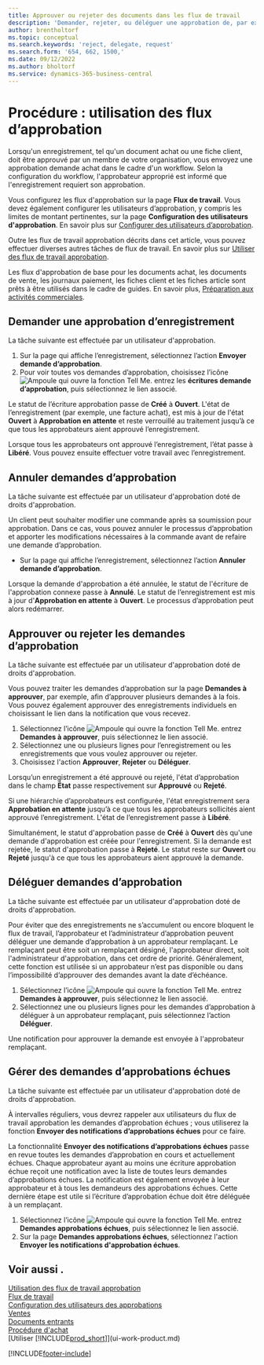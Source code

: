```yaml
---
title: Approuver ou rejeter des documents dans les flux de travail
description: 'Demander, rejeter, ou déléguer une approbation de, par exemple, un document achat ou vente, dans le cadre d''un flux de travail.'
author: brentholtorf
ms.topic: conceptual
ms.search.keywords: 'reject, delegate, request'
ms.search.form: '654, 662, 1500,'
ms.date: 09/12/2022
ms.author: bholtorf
ms.service: dynamics-365-business-central
---
```

# Procédure : utilisation des flux d’approbation

Lorsqu'un enregistrement, tel qu'un document achat ou une fiche client, doit être approuvé par un membre de votre organisation, vous envoyez une approbation demande achat dans le cadre d'un workflow. Selon la configuration du workflow, l'approbateur approprié est informé que l'enregistrement requiert son approbation.

Vous configurez les flux d'approbation sur la page **Flux de travail**. Vous devez également configurer les utilisateurs d’approbation, y compris les limites de montant pertinentes, sur la page **Configuration des utilisateurs d'approbation**. En savoir plus sur [Configurer des utilisateurs d’approbation](across-set-up-workflows.md).  

Outre les flux de travail approbation décrits dans cet article, vous pouvez effectuer diverses autres tâches de flux de travail. En savoir plus sur [Utiliser des flux de travail approbation](across-use-workflows.md).

Les flux d'approbation de base pour les documents achat, les documents de vente, les journaux paiement, les fiches client et les fiches article sont prêts à être utilisés dans le cadre de guides. En savoir plus, [Préparation aux activités commerciales](ui-get-ready-business.md).

## Demander une approbation d’enregistrement

La tâche suivante est effectuée par un utilisateur d'approbation.

1. Sur la page qui affiche l’enregistrement, sélectionnez l’action **Envoyer demande d’approbation**.
2. Pour voir toutes vos demandes d’approbation, choisissez l’icône ![Ampoule qui ouvre la fonction Tell Me.](media/ui-search/search_small.png "Dites-moi ce que vous voulez faire") entrez les **écritures demande d’approbation**, puis sélectionnez le lien associé.  

Le statut de l’écriture approbation passe de **Créé** à **Ouvert**. L'état de l’enregistrement (par exemple, une facture achat), est mis à jour de l'état **Ouvert** à **Approbation en attente** et reste verrouillé au traitement jusqu’à ce que tous les approbateurs aient approuvé l’enregistrement.

Lorsque tous les approbateurs ont approuvé l’enregistrement, l’état passe à **Libéré**. Vous pouvez ensuite effectuer votre travail avec l’enregistrement.

## Annuler demandes d’approbation

La tâche suivante est effectuée par un utilisateur d'approbation doté de droits d'approbation.

Un client peut souhaiter modifier une commande après sa soumission pour approbation. Dans ce cas, vous pouvez annuler le processus d’approbation et apporter les modifications nécessaires à la commande avant de refaire une demande d’approbation.

- Sur la page qui affiche l’enregistrement, sélectionnez l’action **Annuler demande d’approbation**.

Lorsque la demande d'approbation a été annulée, le statut de l'écriture de l'approbation connexe passe à **Annulé**. Le statut de l’enregistrement est mis à jour d'**Approbation en attente** à **Ouvert**. Le processus d’approbation peut alors redémarrer.

## Approuver ou rejeter les demandes d’approbation

La tâche suivante est effectuée par un utilisateur d'approbation doté de droits d'approbation.

Vous pouvez traiter les demandes d’approbation sur la page **Demandes à approuver**, par exemple, afin d’approuver plusieurs demandes à la fois. Vous pouvez également approuver des enregistrements individuels en choisissant le lien dans la notification que vous recevez.

1. Sélectionnez l’icône ![Ampoule qui ouvre la fonction Tell Me.](media/ui-search/search_small.png "Dites-moi ce que vous voulez faire") entrez **Demandes à approuver**, puis sélectionnez le lien associé.
2. Sélectionnez une ou plusieurs lignes pour l’enregistrement ou les enregistrements que vous voulez approuver ou rejeter.
3. Choisissez l'action **Approuver**, **Rejeter** ou **Déléguer**.

Lorsqu’un enregistrement a été approuvé ou rejeté, l'état d’approbation dans le champ **État** passe respectivement sur **Approuvé** ou **Rejeté**.

Si une hiérarchie d’approbateurs est configurée, l'état enregistrement sera **Approbation en attente** jusqu’à ce que tous les approbateurs sollicités aient approuvé l’enregistrement. L'état de l’enregistrement passe à **Libéré**.

Simultanément, le statut d'approbation passe de **Créé** à **Ouvert** dès qu'une demande d'approbation est créée pour l'enregistrement. Si la demande est rejetée, le statut d'approbation passe à **Rejeté**. Le statut reste sur **Ouvert** ou **Rejeté** jusqu'à ce que tous les approbateurs aient approuvé la demande.

## Déléguer demandes d’approbation

La tâche suivante est effectuée par un utilisateur d'approbation doté de droits d'approbation.

Pour éviter que des enregistrements ne s’accumulent ou encore bloquent le flux de travail, l’approbateur et l’administrateur d’approbation peuvent déléguer une demande d’approbation à un approbateur remplaçant. Le remplaçant peut être soit un remplaçant désigné, l'approbateur direct, soit l'administrateur d'approbation, dans cet ordre de priorité. Généralement, cette fonction est utilisée si un approbateur n’est pas disponible ou dans l’impossibilité d’approuver des demandes avant la date d’échéance.

1. Sélectionnez l’icône ![Ampoule qui ouvre la fonction Tell Me.](media/ui-search/search_small.png "Dites-moi ce que vous voulez faire") entrez **Demandes à approuver**, puis sélectionnez le lien associé.
2. Sélectionnez une ou plusieurs lignes pour les demandes d’approbation à déléguer à un approbateur remplaçant, puis sélectionnez l’action **Déléguer**.

Une notification pour approuver la demande est envoyée à l'approbateur remplaçant.

## Gérer des demandes d’approbations échues

La tâche suivante est effectuée par un utilisateur d'approbation doté de droits d'approbation.

À intervalles réguliers, vous devrez rappeler aux utilisateurs du flux de travail approbation les demandes d’approbation échues ; vous utiliserez la fonction **Envoyer des notifications d’approbations échues** pour ce faire.

La fonctionnalité **Envoyer des notifications d’approbations échues** passe en revue toutes les demandes d’approbation en cours et actuellement échues. Chaque approbateur ayant au moins une écriture approbation échue reçoit une notification avec la liste de toutes leurs demandes d’approbations échues. La notification est également envoyée à leur approbateur et à tous les demandeurs des approbations échues. Cette dernière étape est utile si l’écriture d’approbation échue doit être déléguée à un remplaçant.

1. Sélectionnez l’icône ![Ampoule qui ouvre la fonction Tell Me.](media/ui-search/search_small.png "Dites-moi ce que vous voulez faire") entrez **Demandes approbations échues**, puis sélectionnez le lien associé.
2. Sur la page **Demandes approbations échues**, sélectionnez l'action **Envoyer les notifications d'approbation échues**.

## Voir aussi .

[Utilisation des flux de travail approbation](across-use-workflows.md)  
[Flux de travail](across-workflow.md)  
[Configuration des utilisateurs des approbations](across-how-to-set-up-approval-users.md)  
[Ventes](sales-manage-sales.md)  
[Documents entrants](across-income-documents.md)  
[Procédure d'achat](purchasing-manage-purchasing.md)  
[Utiliser [!INCLUDE[prod_short](includes/prod_short.md)]](ui-work-product.md)  

[!INCLUDE[footer-include](includes/footer-banner.md)]
